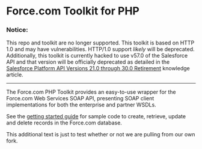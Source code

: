 Force.com Toolkit for PHP
=========================

### Notice: 

This repo and toolkit are no longer supported. This toolkit is based on HTTP 1.0 and may have vulnerabilities. HTTP/1.0 support *likely* will be deprecated. Additionally, this toolkit is currently hacked to use v57.0 of the Salesforce API and that version will be officially deprecated as detailed in the [Salesforce Platform API Versions 21.0 through 30.0 Retirement](https://help.salesforce.com/s/articleView?id=000354473&type=1) knowledge article.

---
The Force.com PHP Toolkit provides an easy-to-use wrapper for the Force.com Web Services SOAP API, presenting SOAP client implementations for both the enterprise and partner WSDLs.

See the [getting started guide](https://developer.salesforce.com/page/PHP_Toolkit_13.0_Getting_Started) for sample code to create, retrieve, update and delete records in the Force.com database.

This additional text is just to test whether or not we are pulling from our own fork.
